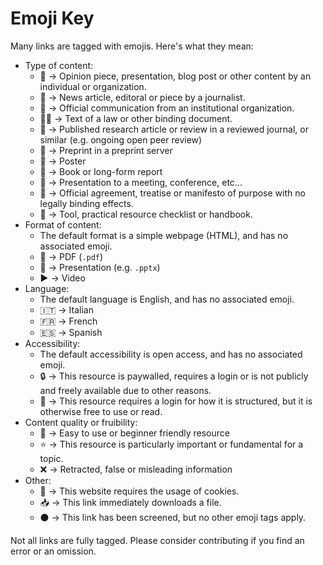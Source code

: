 # Emoji Key

Many links are tagged with emojis. Here's what they mean:

- Type of content:
    - :speech_balloon: -> Opinion piece, presentation, blog post or other content by an individual or organization.
    - :newspaper: -> News article, editoral or piece by a journalist.
    - :office: -> Official communication from an institutional organization.
    - :judge: -> Text of a law or other binding document.
    - :bookmark_tabs: -> Published research article or review in a reviewed journal, or similar (e.g. ongoing open peer review)
    - :page_facing_up: -> Preprint in a preprint server
    - :page_with_curl: -> Poster
    - :closed_book: -> Book or long-form report
    - :information_desk_person: -> Presentation to a meeting, conference, etc...
    - :memo: -> Official agreement, treatise or manifesto of purpose with no legally binding effects.
    - :hammer: -> Tool, practical resource checklist or handbook.
- Format of content:
    - The default format is a simple webpage (HTML), and has no associated emoji.
    - :small_red_triangle_down: -> PDF (`.pdf`)
    - :small_orange_diamond: -> Presentation (e.g. `.pptx`)
    - :arrow_forward: -> Video
- Language:
    - The default language is English, and has no associated emoji.
    - :it: -> Italian
    - :fr: -> French
    - :es: -> Spanish
- Accessibility:
    - The default accessibility is open access, and has no associated emoji.
    - :lock: -> This resource is paywalled, requires a login or is not publicly and freely available due to other reasons.
    - :closed_lock_with_key: -> This resource requires a login for how it is structured, but it is otherwise free to use or read.
- Content quality or fruibility:
    - :beginner: -> Easy to use or beginner friendly resource
    - :star: -> This resource is particularly important or fundamental for a topic.
    - :x: -> Retracted, false or misleading information
- Other:
    - :cookie: -> This website requires the usage of cookies.
    - :inbox_tray: -> This link immediately downloads a file.
    - :black_circle: -> This link has been screened, but no other emoji tags apply.

Not all links are fully tagged. Please consider contributing if you find an error or an omission.
